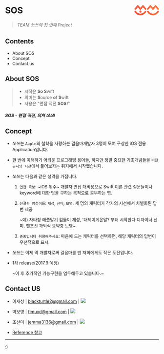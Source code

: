 # SOS <img src = "https://github.com/joeseonmi/SOS/blob/DEV/Project_SOS/Project_SOS/Assets.xcassets/Navibar_logo.imageset/HamburgerMenu@2x.png?raw=true" width = 80 align = right >
> ###### TEAM 쏘쓰의 첫 번째 Project

## Contents

* About SOS
* Concept
* Contact us


## About SOS 

> - 시작은 **So S**wift
> - 의미는 **S**ource **o**f **S**wift
> - 사용은 "면접 직전 **SOS!**"

##### ***SOS - 면접 직전, 외쳐 쏘쓰!***


## Concept

- 쏘쓰는 `Apple`의 철학을 사랑하는 걸음마개발자 3명이 모여 구상한 iOS 전용 Application입니다. 
- 한 번에 이해하기 어려운 프로그래밍 용어들, 하지만 정말 중요한 기초개념들을 `비전공자의 시선`에서 풀어보자는 취지에서 시작했습니다. 

- 쏘쓰는 다음과 같은 성격을 가집니다.
	1. `면접 족보`: ~iOS 위주~ 개발자 면접 대비용으로 Swift 이론 관련 질문들이나 keyword에 대한 답을 구하는 목적으로 공부하는 앱.
	
	2. `친절한 멍청이들`: `재성`, `선미`, `보영`. 세 명의 캐릭터가 각자의 시선에서 차별화된 답변 제공<p> ~예) 자타칭 애플말기 컴돌이 재성, '대체이게몬말?'부터 시작한다 디자이너 선미, 헬조선 과외식 요약충 보영~
	
	3. `존중입니다 취향해주시죠`: 마음에 드는 캐릭터를 선택하면, 해당 캐릭터의 답변이 우선적으로 표시.

- 쏘쓰는 이제 막 개발자로써 걸음마를 뗀 저희에게도 작은 도전입니다. 
- 1차 release(2017.9 예정)<p>
~이 후 추가적인 기능구현을 염두해두고 있습니다.~

## Contact US

- 이재성 | blackturtle2@gmail.com | [<img src = "https://assets-cdn.github.com/images/modules/logos_page/GitHub-Logo.png" width = 40>](https://github.com/blackturtle2)
- 박보영 | fimuxd@gmail.com | [<img src = "https://assets-cdn.github.com/images/modules/logos_page/GitHub-Logo.png" width = 40>](https://github.com/fimuxd)
- 조선미 | jemma3136@gmail.com | [<img src = "https://assets-cdn.github.com/images/modules/logos_page/GitHub-Logo.png" width = 40>](https://github.com/joeseonmi)

- [Reference 창고](https://drive.google.com/drive/folders/0B-XGxL6sYMvUMjBiWmk1VXVvaVk?usp=sharing)

---
:)




